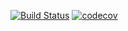 [![Build Status](https://www.travis-ci.com/SavvaMey/job4j_multithreading.svg?branch=main)](https://www.travis-ci.com/SavvaMey/job4j_multithreading)
[![codecov](https://codecov.io/gh/SavvaMey/job4j_multithreading/branch/master/graph/badge.svg?token=KXGXTNVP75)](https://codecov.io/gh/SavvaMey/job4j_multithreading)